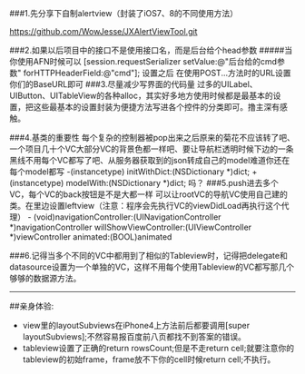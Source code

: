 ###1.先分享下自制alertview（封装了iOS7、8的不同使用方法）

<https://github.com/WowJesse/JXAlertViewTool.git>

###2.如果以后项目中的接口不是使用接口名，而是后台给个head参数
#####当你使用AFN时候可以
	[session.requestSerializer setValue:@"后台给的cmd参数" forHTTPHeaderField:@"cmd"];
	设置之后 在使用POST...方法时的URL设置你们的BaseURL即可
###3.尽量减少写界面的代码量
	过多的UILabel、UIButton、UITableView的各种alloc，其实好多地方使用时候都是最基本的设置，把这些最基本的设置封装为便捷方法写进各个控件的分类即可。撸主深有感触。

###4.基类的重要性
	每个复杂的控制器被pop出来之后原来的菊花不应该转了吧、一个项目几十个VC大部分VC的背景色都一样吧、要让导航栏透明时候下边的一条黑线不用每个VC都写了吧、从服务器获取到的json转成自己的model难道你还在每个model都写
	-(instancetype) initWithDict:(NSDictionary *)dict;
	+(instancetype) modelWith:(NSDictionary *)dict; 吗？
###5.push进去多个VC，每个VC的back按钮是不是大都一样
	可以让rootVC的导航VC使用自己建的类。在里边设置leftview（注意：程序会先执行VC的viewDidLoad再执行这个代理）
	- (void)navigationController:(UINavigationController *)navigationController willShowViewController:(UIViewController *)viewController animated:(BOOL)animated
	
###6.记得当多个不同的VC中都用到了相似的Tableview时，记得把delegate和datasource设置为一个单独的VC，这样不用每个使用Tableview的VC都写那几个够够的数据源方法。

----
##亲身体验:
* view里的layoutSubviews在iPhone4上方法前后都要调用[super layoutSubviews];不然容易报百度前八页都找不到答案的错误。
* tableview设置了正确的return rowsCount;但是不走return cell;就要注意你的tableview的初始frame，frame放不下你的cell时候return cell;不执行。